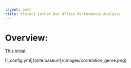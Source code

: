 ```yaml
---
layout: post
title: Project Luther Box Office Performance Analysis
---
```


# Overview: 

This initial 

![_config.yml]{{site.baseurl}}(images/correlation_genre.png)




